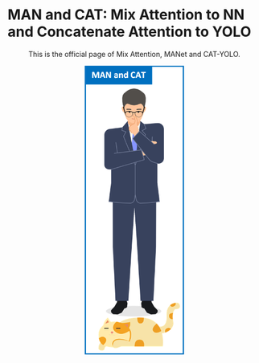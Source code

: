 # MAN and CAT: Mix Attention to NN and Concatenate Attention to YOLO
<div align="center">
  <p>This is the official page of Mix Attention, MANet and CAT-YOLO.</p>
  <img src="https://github.com/GuanRunwei/MAN-and-CAT/blob/main/logo1.png" width=200 alt="CAT-YOLO">
 </div>


